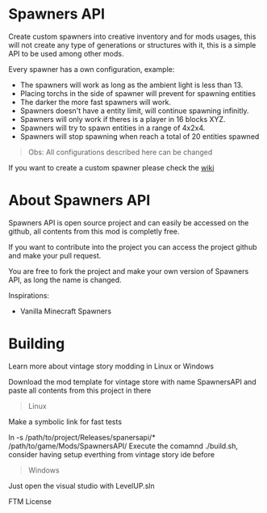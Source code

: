 # Spawners API
Create custom spawners into creative inventory and for mods usages, this will not create any type of generations or structures with it, this is a simple API to be used among other mods.

Every spawner has a own configuration, example:
- The spawners will work as long as the ambient light is less than 13.
- Placing torchs in the side of spawner will prevent for spawning entities
- The darker the more fast spawners will work.
- Spawners doesn't have a entity limit, will continue spawning infinitly.
- Spawners will only work if theres is a player in 16 blocks XYZ.
- Spawners will try to spawn entities in a range of 4x2x4.
- Spawners will stop spawning when reach a total of 20 entities spawned
> Obs: All configurations described here can be changed

If you want to create a custom spawner please check the [wiki](https://github.com/LeandroTheDev/spawners_api/wiki)

# About Spawners API
Spawners API is open source project and can easily be accessed on the github, all contents from this mod is completly free.

If you want to contribute into the project you can access the project github and make your pull request.

You are free to fork the project and make your own version of Spawners API, as long the name is changed.

Inspirations:
- Vanilla Minecraft Spawners

# Building
Learn more about vintage story modding in Linux or Windows

Download the mod template for vintage store with name SpawnersAPI and paste all contents from this project in there

> Linux

Make a symbolic link for fast tests

ln -s /path/to/project/Releases/spanersapi/* /path/to/game/Mods/SpawnersAPI/
Execute the comamnd ./build.sh, consider having setup everthing from vintage story ide before

> Windows

Just open the visual studio with LevelUP.sln

FTM License